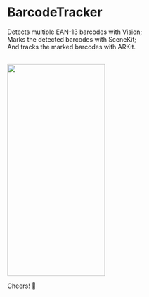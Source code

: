 # BarcodeTracker
Detects multiple EAN-13 barcodes with Vision;<br>
Marks the detected barcodes with SceneKit;<br>
And tracks the marked barcodes with ARKit.<br><br>

<img src="demo.gif" width="221.5" height="480">

Cheers! 🎈
